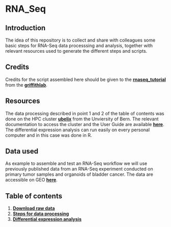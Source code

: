 # RNA_Seq

## Introduction
The idea of this repository is to collect and share with colleagues some basic steps for RNA-Seq data processsing and analysis, together with relevant resources used to generate the different steps and scripts. 

## Credits
Credits for the script assembled here should be given to the [**rnaseq_tutorial**](https://github.com/griffithlab/rnaseq_tutorial) from the [**griffithlab**](https://github.com/griffithlab).

## Resources
The data processing described in point 1 and 2 of the table of contents was done on the HPC cluster [**ubelix**](https://ubelix.unibe.ch/) from the Unviersity of Bern. The relevant documentation to access the cluster and the User Guide are available [**here**](https://hpc-unibe-ch.github.io/).
The differential expression analysis can run easily on every personal computer and in this case was done in R.

## Data used 
As example to assemble and test an RNA-Seq workflow we will use previously published data from an RNA-Seq experiment conducted on primary tumor samples and organoids of bladder cancer. The data are accessible on GEO [**here**](https://www.ncbi.nlm.nih.gov/geo/query/acc.cgi?acc=GSE103990).

## Table of contents
1. [**Download raw data**](https://github.com/eugeniozoni/RNA_Seq/wiki/Download-raw-data)
2. [**Steps for data processing**](https://github.com/eugeniozoni/RNA_Seq/wiki/Steps-for-data-processing)
3. [**Differential expression analysis**]()
 


